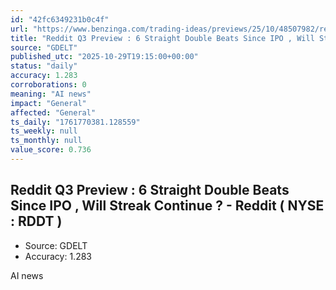 ```yaml
---
id: "42fc6349231b0c4f"
url: "https://www.benzinga.com/trading-ideas/previews/25/10/48507982/reddit-q3-preview-6-straight-double-beats-since-ipo-will-streak-continue"
title: "Reddit Q3 Preview : 6 Straight Double Beats Since IPO , Will Streak Continue ? - Reddit ( NYSE : RDDT ) "
source: "GDELT"
published_utc: "2025-10-29T19:15:00+00:00"
status: "daily"
accuracy: 1.283
corroborations: 0
meaning: "AI news"
impact: "General"
affected: "General"
ts_daily: "1761770381.128559"
ts_weekly: null
ts_monthly: null
value_score: 0.736
---
```

## Reddit Q3 Preview : 6 Straight Double Beats Since IPO , Will Streak Continue ? - Reddit ( NYSE : RDDT ) 

- Source: GDELT
- Accuracy: 1.283

AI news
